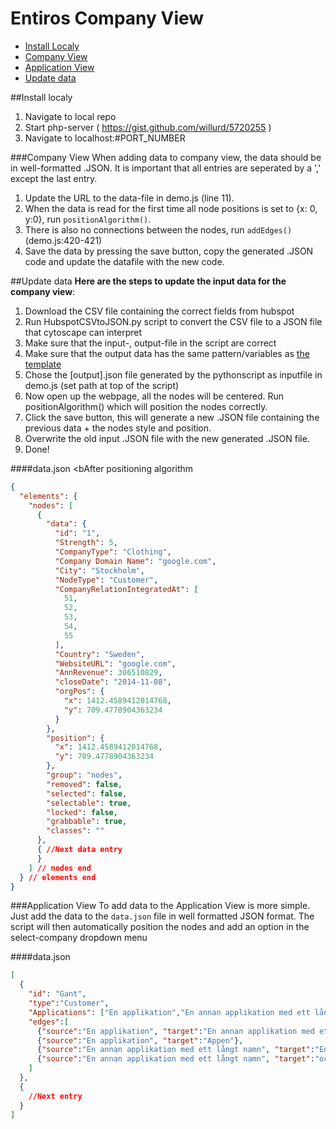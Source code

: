# Entiros Company View
* <a href=#install-localy> Install Localy </a>
* <a href=#company-view> Company View </a>
* <a href=#application-view> Application View </a>
* <a href=#update-data> Update data </a>

##Install localy
1. Navigate to local repo
2. Start php-server ( https://gist.github.com/willurd/5720255 )
3. Navigate to localhost:#PORT_NUMBER


###Company View
When adding data to company view, the data should be in well-formatted .JSON. It is important that all entries are seperated by a ',' except the last entry.

1. Update the URL to the data-file in demo.js (line 11).
2. When the data is read for the first time all node positions is set to {x: 0, y:0}, run `positionAlgorithm()`.
3. There is also no connections between the nodes, run `addEdges()` (demo.js:420-421)
4. Save the data by pressing the save button, copy the generated .JSON code and update the datafile with the new code.

##Update data
<b>Here are the steps to update the input data for the company view</b>:

1. Download the CSV file containing the correct fields from hubspot
2. Run HubspotCSVtoJSON.py script to convert the CSV file to a JSON file that cytoscape can interpret
3. Make sure that the input-, output-file in the script are correct
4. Make sure that the output data has the same pattern/variables as <a href=#data.json> the template </a>
5. Chose the [output].json file generated by the pythonscript as inputfile in demo.js (set path at top of the script)
6. Now open up the webpage, all the nodes will be centered. Run positionAlgorithm() which will position the nodes correctly.
7. Click the save button, this will generate a new .JSON file containing the previous data + the nodes style and position.
8. Overwrite the old input .JSON file with the new generated .JSON file.
9. Done!

####data.json
<bAfter positioning algorithm</b>
```JSON
{
  "elements": {
    "nodes": [
      {
        "data": {
          "id": "1",
          "Strength": 5,
          "CompanyType": "Clothing",
          "Company Domain Name": "google.com",
          "City": "Stockholm",
          "NodeType": "Customer",
          "CompanyRelationIntegratedAt": [
            51,
            52,
            53,
            54,
            55
          ],
          "Country": "Sweden",
          "WebsiteURL": "google.com",
          "AnnRevenue": 306510829,
          "closeDate": "2014-11-08",
          "orgPos": {
            "x": 1412.4589412014768,
            "y": 709.4778904363234
          }
        },
        "position": {
          "x": 1412.4589412014768,
          "y": 709.4778904363234
        },
        "group": "nodes",
        "removed": false,
        "selected": false,
        "selectable": true,
        "locked": false,
        "grabbable": true,
        "classes": ""
      },
      { //Next data entry
      }
    ] // nodes end 
  } // elements end
}
```

###Application View
To add data to the Application View is more simple.
Just add the data to the `data.json` file in well formatted JSON format.
The script will then automatically position the nodes and add an option in the select-company dropdown menu

####data.json 
```JSON
[
  {
    "id": "Gant",
    "type":"Customer",
    "Applications": ["En applikation","En annan applikation med ett långt namn","Appen","En till","och en sista"],
    "edges":[
      {"source":"En applikation", "target":"En annan applikation med ett långt namn"},
      {"source":"En applikation", "target":"Appen"},
      {"source":"En annan applikation med ett långt namn", "target":"En till"},
      {"source":"En annan applikation med ett långt namn", "target":"och en sista"}
    ]
  },
  {
    //Next entry
  }
]
```
